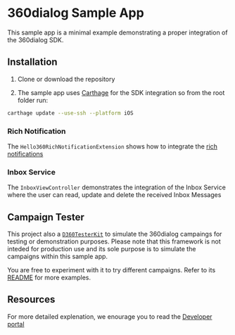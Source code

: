 
# 360dialog Sample App

This sample app is a minimal example demonstrating a proper integration of the 360dialog SDK. 

## Installation

1. Clone or download the repository

2. The sample app uses [Carthage](https://github.com/Carthage/Carthage) for the SDK integration so from the root folder run:

```bash
carthage update --use-ssh --platform iOS 
```

### Rich Notification
The `Hello360RichNotificationExtension` shows how to integrate the [rich notifications](https://developer.360dialog.io/mobile/apple/push_notification.html#rich-notifications-setup)

### Inbox Service

The `InboxViewController` demonstrates the integration of the Inbox Service where the user can read, update and delete the received Inbox Messages


## Campaign Tester

This project also a [`D360TesterKit`](https://github.com/360dialog/sdk-tester-ios) to simulate the 360dialog campaings for testing or demonstration purposes. Please note that this framework is not inteded for production use and its sole purpose is to simulate the campaigns within this sample app.

You are free to experiment with it to try different campaigns. Refer to its [README](https://github.com/360dialog/sdk-tester-ios) for more examples.
 
## Resources

For more detailed explenation, we enourage you to read the [Developer portal](https://developer.360dialog.io/mobile/apple/sdk_setup.html?ios)


